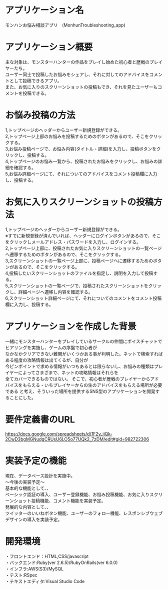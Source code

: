 # アプリケーション名

モンハンお悩み相談アプリ　(MonhunTroubleshooting_app)

# アプリケーション概要
主な対象は、モンスターハンターの作品をプレイし始めた初心者と歴戦のプレイヤーたち。<br>
ユーザー同士で投稿したお悩みをシェアし、それに対してのアドバイスをコメントとして投稿できるアプリ。　<br>
また、お気に入りのスクリーンショットの投稿もでき、それを見たユーザーもコメントを投稿できる。

# お悩み投稿の方法

1,トップページのヘッダーからユーザー新規登録ができる。<br>
2,トップページ上部のお悩みを投稿するためのボタンがあるので、そこをクリックする。<br>
3,お悩み投稿ページで、お悩み内容(タイトル・詳細)を入力し、投稿ボタンをクリックし、投稿する。<br>
4,トップページのお悩み一覧から、投稿されたお悩みをクリックし、お悩みの詳細を確認する。<br>
5,お悩み詳細ページにて、それについてのアドバイスをコメント投稿欄に入力し、投稿する。<br>

# お気に入りスクリーンショットの投稿方法

1,トップページのヘッダーからユーザー新規登録ができる。<br>
※すでに新規登録が済んでいれば、ヘッダーにログインボタンがあるので、そこをクリックしメールアドレス・パスワードを入力し、ログインする。<br>
2,トップページ上部に、投稿されたお気に入りスクリーンショットの一覧ページへ遷移するためのボタンがあるので、そこをクリックする。<br>
3,スクリーンショットの一覧ページ上部に、投稿ページへに遷移するためのボタンがあるので、そこをクリックする。<br>
4,投稿したいスクリーンショットのファイルを指定し、説明を入力して投稿する。<br>
5,スクリーンショットの一覧ページで、投稿されたスクリーンショットをクリックし、詳細ページへ遷移し内容を確認する。<br>
6,スクリーンショット詳細ページにて、それについてのコメントをコメント投稿欄に入力し、投稿する。<br>

# アプリケーションを作成した背景

一緒にモンスターハンターをプレイしているサークルの仲間にボイスチャットでヒアリングを実施し、ゲームの序盤で初心者が<br>
なかなかクリアできない難関がいくつかある事が判明した。ネットで検索すればある程度の攻略情報は出てくるが、自分が<br>
今ピンポイントで求める情報がいつもあるとは限らないし、お悩みの種類はプレイヤーによってさまざまで、ネットの攻略情報はそれらを<br>
全てカバーできるものではない。
そこで、初心者が歴戦のプレイヤーからアドバイスをもらえる・いちプレイヤーからの生のアドバイスをもらえる場所が必要である
と考え、そういった場所を提供するSNS型のアプリケーションを開発することにした。

# 要件定義書のURL

https://docs.google.com/spreadsheets/d/1F2y_ijQk-2CwD3bgMGNudgCRUsU6LO5o77UQk2_7zDM/edit#gid=982722306

# 実装予定の機能

現在、データベース設計を実施中。<br>
〜今後の実装予定〜<br>
基本的な機能として、、<br>
ベーシック認証の導入、ユーザー登録機能、お悩み投稿機能、お気に入りスクリーンショット投稿機能、コメント機能を実装予定。<br>
発展的な内容として、、<br>
ツイッターのいいねボタン機能、ユーザーのフォロー機能、レスポンシブウェブデザインの導入を実装予定。<br>

# 開発環境

・フロントエンド：HTML,CSS/javascript<br>
・バックエンド:Ruby(ver 2.6.5)/RubyOnRails(ver 6.0.0)<br>
・インフラ:AWS(S3)/MySQL<br>
・テスト:RSpec<br>
・テキストエディタ:Visual Studio Code<br>


